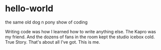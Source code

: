 # hello-world
the same old dog n pony show of coding

Writing code was how I learned how to write anything else. 
The Kapro was my friend.
And the dozens of fans in the room kept the studio icebox cold. 
True Story. That's about all I've got. This is me.
